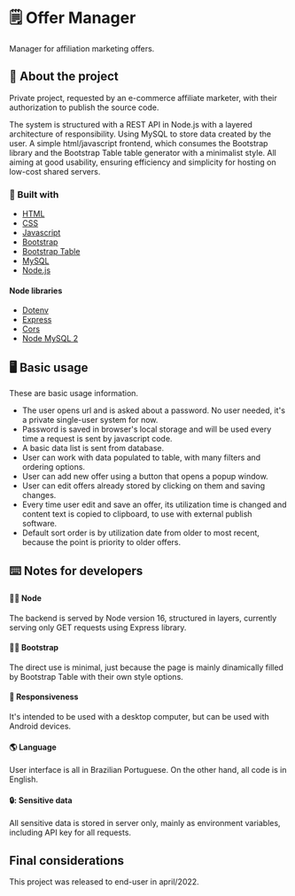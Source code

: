 # 🗒️ Offer Manager
Manager for affiliation marketing offers.

<!-- ABOUT -->
## :page_with_curl:	About the project
Private project, requested by an e-commerce affiliate marketer, with their authorization to publish the source code.

The system is structured with a REST API in Node.js with a layered architecture of responsibility.
Using MySQL to store data created by the user.
A simple html/javascript frontend, which consumes the Bootstrap library and the Bootstrap Table table generator with a minimalist style.
All aiming at good usability, ensuring efficiency and simplicity for hosting on low-cost shared servers.

### :construction:	Built with
* [HTML](https://developer.mozilla.org/en-US/docs/Web/HTML)
* [CSS](https://developer.mozilla.org/en-US/docs/Web/CSS)
* [Javascript](https://developer.mozilla.org/en/JavaScript)
* [Bootstrap](https://getbootstrap.com)
* [Bootstrap Table](https://bootstrap-table.com/)
* [MySQL](https://www.mysql.com/)
* [Node.js](https://nodejs.org/)
#### Node libraries
* [Dotenv](https://www.npmjs.com/package/dotenv)
* [Express](https://www.npmjs.com/package/express)
* [Cors](https://www.npmjs.com/package/cors)
* [Node MySQL 2](https://www.npmjs.com/package/mysql2)

<!-- USAGE -->
## :desktop_computer:	Basic usage
These are basic usage information.
* The user opens url and is asked about a password. No user needed, it's a private single-user system for now.
* Password is saved in browser's local storage and will be used every time a request is sent by javascript code.
* A basic data list is sent from database.
* User can work with data populated to table, with many filters and ordering options.
* User can add new offer using a button that opens a popup window.
* User can edit offers already stored by clicking on them and saving changes.
* Every time user edit and save an offer, its utilization time is changed and content text is copied to clipboard, to use with external publish software.
* Default sort order is by utilization date from older to most recent, because the point is priority to older offers.

<!-- NOTES FOR DEVELOPERS -->
## :keyboard:	Notes for developers
#### :man_technologist:	Node
The backend is served by Node version 16, structured in layers, currently serving only GET requests using Express library.
#### :man_technologist:	Bootstrap
The direct use is minimal, just because the page is mainly dinamically filled by Bootstrap Table with their own style options.
#### :iphone: Responsiveness
It's intended to be used with a desktop computer, but can be used with Android devices.
#### :earth_americas:	Language
User interface is all in Brazilian Portuguese. On the other hand, all code is in English.
#### 🔒:	Sensitive data
All sensitive data is stored in server only, mainly as environment variables, including API key for all requests.

<!-- FINAL CONSIDERATIONS -->
## Final considerations
This project was released to end-user in april/2022.
